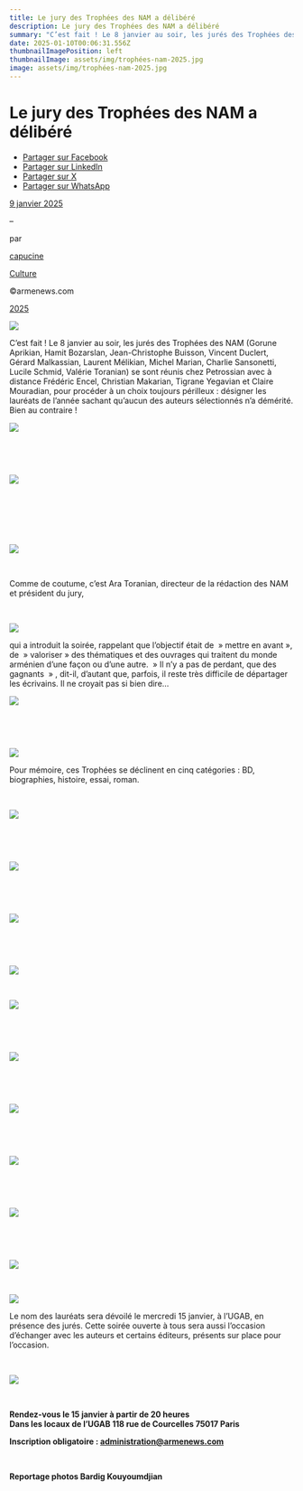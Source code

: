 ```yaml
---
title: Le jury des Trophées des NAM a délibéré
description: Le jury des Trophées des NAM a délibéré
summary: "C’est fait ! Le 8 janvier au soir, les jurés des Trophées des NAM "
date: 2025-01-10T00:06:31.556Z
thumbnailImagePosition: left
thumbnailImage: assets/img/trophées-nam-2025.jpg
image: assets/img/trophées-nam-2025.jpg
---
```

<!--StartFragment-->

# Le jury des Trophées des NAM a délibéré

* [Partager sur Facebook](https://www.facebook.com/sharer/sharer.php?u=https%3A%2F%2Fwww.armenews.com%2Fle-jury-des-trophees-des-nam-a-delibere%2F&title=Le%20jury%20des%20Troph%C3%A9es%20des%20NAM%20a%20d%C3%A9lib%C3%A9r%C3%A9)
* [Partager sur LinkedIn](https://www.linkedin.com/shareArticle?mini=true&url=https%3A%2F%2Fwww.armenews.com%2Fle-jury-des-trophees-des-nam-a-delibere%2F&title=Le%20jury%20des%20Troph%C3%A9es%20des%20NAM%20a%20d%C3%A9lib%C3%A9r%C3%A9)
* [Partager sur X](https://x.com/share?url=https%3A%2F%2Fwww.armenews.com%2Fle-jury-des-trophees-des-nam-a-delibere%2F&text=Le%20jury%20des%20Troph%C3%A9es%20des%20NAM%20a%20d%C3%A9lib%C3%A9r%C3%A9)
* [Partager sur WhatsApp](https://api.whatsapp.com/send?text=Le%20jury%20des%20Troph%C3%A9es%20des%20NAM%20a%20d%C3%A9lib%C3%A9r%C3%A9%20%E2%80%94%20https%3A%2F%2Fwww.armenews.com%2Fle-jury-des-trophees-des-nam-a-delibere%2F)

[9 janvier 2025](https://www.armenews.com/le-jury-des-trophees-des-nam-a-delibere/)

–

par

[capucine](https://www.armenews.com/author/capucine/)

[Culture](https://www.armenews.com/categorie/culture/)

©armenews.com

[2025](https://www.armenews.com/le-jury-des-trophees-des-nam-a-delibere/)

![](https://www.armenews.com/wp-content/uploads/2025/01/2025-TROPHEES-NAM-001.jpg)

C’est fait ! Le 8 janvier au soir, les jurés des Trophées des NAM (Gorune Aprikian, Hamit Bozarslan, Jean-Christophe Buisson, Vincent Duclert, Gérard Malkassian, Laurent Mélikian, Michel Marian, Charlie Sansonetti, Lucile Schmid, Valérie Toranian) se sont réunis chez Petrossian avec à distance Frédéric Encel, Christian Makarian, Tigrane Yegavian et Claire Mouradian, pour procéder à un choix toujours périlleux : désigner les lauréats de l’année sachant qu’aucun des auteurs sélectionnés n’a démérité. Bien au contraire !

![](https://www.armenews.com/wp-content/uploads/2025/01/2025-TROPHEES-NAM-015-300x200.jpg)

 

 

![](https://www.armenews.com/wp-content/uploads/2025/01/2025-TROPHEES-NAM-014-300x200.jpg)

 

 

 

![](https://www.armenews.com/wp-content/uploads/2025/01/2025-TROPHEES-NAM-009-300x200.jpg)

 

Comme de coutume, c’est Ara Toranian, directeur de la rédaction des NAM et président du jury,

 

![](https://www.armenews.com/wp-content/uploads/2025/01/2025-TROPHEES-NAM-064-200x300.jpg)

qui a introduit la soirée, rappelant que l’objectif était de  » mettre en avant », de  » valoriser » des thématiques et des ouvrages qui traitent du monde arménien d’une façon ou d’une autre.  » Il n’y a pas de perdant, que des gagnants  » , dit-il, d’autant que, parfois, il reste très difficile de départager les écrivains. Il ne croyait pas si bien dire…

![](https://www.armenews.com/wp-content/uploads/2025/01/2025-TROPHEES-NAM-050-200x300.jpg)

 

 

![](https://www.armenews.com/wp-content/uploads/2025/01/2025-TROPHEES-NAM-025-300x200.jpg)

Pour mémoire, ces Trophées se déclinent en cinq catégories : BD, biographies, histoire, essai, roman.

 

![](https://www.armenews.com/wp-content/uploads/2025/01/2025-TROPHEES-NAM-044-300x200.jpg)

 

 

![](https://www.armenews.com/wp-content/uploads/2025/01/2025-TROPHEES-NAM-042-300x200.jpg)

 

 

![](https://www.armenews.com/wp-content/uploads/2025/01/2025-TROPHEES-NAM-034-300x200.jpg)

 

 

![](https://www.armenews.com/wp-content/uploads/2025/01/2025-TROPHEES-NAM-028-300x200.jpg)

 

![](https://www.armenews.com/wp-content/uploads/2025/01/2025-TROPHEES-NAM-023-200x300.jpg)

 

 

![](https://www.armenews.com/wp-content/uploads/2025/01/2025-TROPHEES-NAM-021-300x200.jpg)

 

 

![](https://www.armenews.com/wp-content/uploads/2025/01/2025-TROPHEES-NAM-018-300x200.jpg)

 

 

![](https://www.armenews.com/wp-content/uploads/2025/01/2025-TROPHEES-NAM-074-200x300.jpg)

 

 

![](https://www.armenews.com/wp-content/uploads/2025/01/2025-TROPHEES-NAM-063-200x300.jpg)

 

 

![](https://www.armenews.com/wp-content/uploads/2025/01/2025-TROPHEES-NAM-091-200x300.jpg)

 

![](https://www.armenews.com/wp-content/uploads/2025/01/2025-TROPHEES-NAM-084-200x300.jpg)

Le nom des lauréats sera dévoilé le mercredi 15 janvier, à l’UGAB, en présence des jurés. Cette soirée ouverte à tous sera aussi l’occasion d’échanger avec les auteurs et certains éditeurs, présents sur place pour l’occasion.

 

![](https://www.armenews.com/wp-content/uploads/2025/01/2025-TROPHEES-NAM-026-300x200.jpg)

 

**Rendez-vous le 15 janvier à partir de 20 heures\
Dans les locaux de l’UGAB 118 rue de Courcelles 75017 Paris**

**Inscription obligatoire : administration@armenews.com**

 

**Reportage photos Bardig Kouyoumdjian**

<!--EndFragment-->